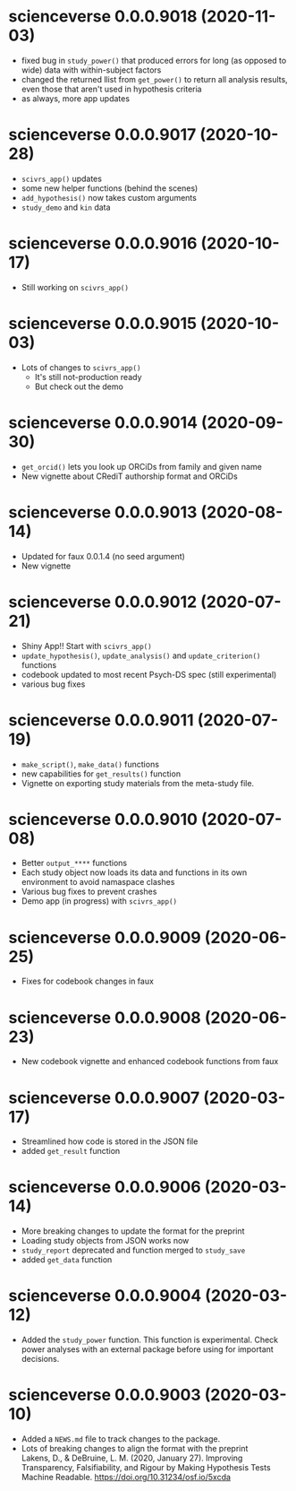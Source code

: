 # scienceverse 0.0.0.9018 (2020-11-03)

* fixed bug in `study_power()` that produced errors for long (as opposed to wide) data with within-subject factors
* changed the returned llist from `get_power()` to return all analysis results, even those that aren't used in hypothesis criteria
* as always, more app updates

# scienceverse 0.0.0.9017 (2020-10-28)

* `scivrs_app()` updates
* some new helper functions (behind the scenes)
* `add_hypothesis()` now takes custom arguments
* `study_demo` and `kin` data 

# scienceverse 0.0.0.9016 (2020-10-17)

* Still working on `scivrs_app()`

# scienceverse 0.0.0.9015 (2020-10-03)

* Lots of changes to `scivrs_app()` 
    - It's still not-production ready
    - But check out the demo

# scienceverse 0.0.0.9014 (2020-09-30)

* `get_orcid()` lets you look up ORCiDs from family and given name
* New vignette about CRediT authorship format and ORCiDs

# scienceverse 0.0.0.9013 (2020-08-14)

* Updated for faux 0.0.1.4 (no seed argument)
* New vignette

# scienceverse 0.0.0.9012 (2020-07-21)

* Shiny App!! Start with `scivrs_app()`
* `update_hypothesis()`, `update_analysis()` and `update_criterion()` functions
* codebook updated to most recent Psych-DS spec (still experimental)
* various bug fixes

# scienceverse 0.0.0.9011 (2020-07-19)

* `make_script()`, `make_data()` functions
* new capabilities for `get_results()` function
* Vignette on exporting study materials from the meta-study file.

# scienceverse 0.0.0.9010 (2020-07-08)

* Better `output_****` functions
* Each study object now loads its data and functions in its own environment to avoid namaspace clashes
* Various bug fixes to prevent crashes
* Demo app (in progress) with `scivrs_app()`

# scienceverse 0.0.0.9009 (2020-06-25)

* Fixes for codebook changes in faux

# scienceverse 0.0.0.9008 (2020-06-23)

* New codebook vignette and enhanced codebook functions from faux

# scienceverse 0.0.0.9007 (2020-03-17)

* Streamlined how code is stored in the JSON file
* added `get_result` function

# scienceverse 0.0.0.9006 (2020-03-14)

* More breaking changes to update the format for the preprint
* Loading study objects from JSON works now
* `study_report` deprecated and function merged to `study_save`
* added `get_data` function

# scienceverse 0.0.0.9004 (2020-03-12)

* Added the `study_power` function. This function is experimental. Check power analyses with an external package before using for important decisions. 

# scienceverse 0.0.0.9003 (2020-03-10)

* Added a `NEWS.md` file to track changes to the package.
* Lots of breaking changes to align the format with the preprint  
    Lakens, D., & DeBruine, L. M. (2020, January 27). Improving Transparency, Falsifiability, and Rigour by Making Hypothesis Tests Machine Readable. <https://doi.org/10.31234/osf.io/5xcda>
